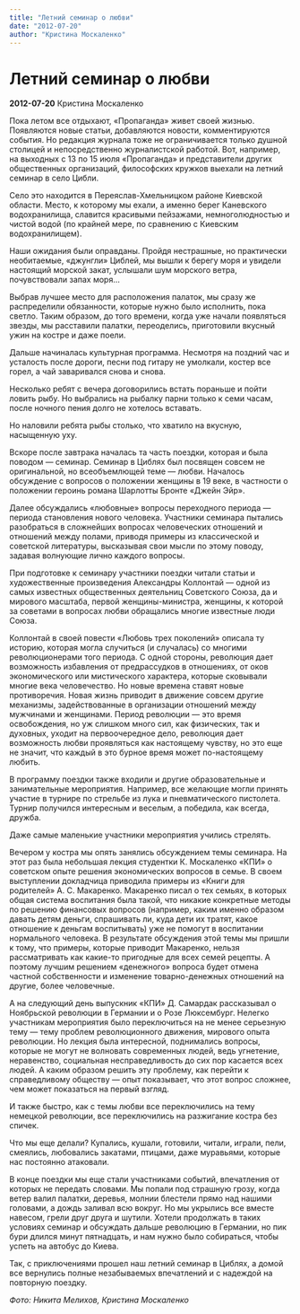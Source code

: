 ```yaml
---
title: "Летний семинар о любви"
date: "2012-07-20"
author: "Кристина Москаленко"
---
```


# Летний семинар о любви

**2012-07-20** Кристина Москаленко

Пока летом все отдыхают, «Пропаганда» живет своей жизнью. Появляются новые статьи, добавляются новости, комментируются события. Но редакция журнала тоже не ограничивается только душной столицей и непосредственно журналистской работой. Вот, например, на выходных с 13 по 15 июля «Пропаганда» и представители других общественных организаций, философских кружков выехали на летний семинар в село Цибли.

Село это находится в Переяслав-Хмельницком районе Киевской области. Место, к которому мы ехали, а именно берег Каневского водохранилища, славится красивыми пейзажами, немноголюдностью и чистой водой (по крайней мере, по сравнению с Киевским водохранилищем).

Наши ожидания были оправданы. Пройдя нестрашные, но практически необитаемые, «джунгли» Циблей, мы вышли к берегу моря и увидели настоящий морской закат, услышали шум морского ветра, почувствовали запах моря…

Выбрав лучшее место для расположения палаток, мы сразу же распределили обязанности, которые нужно было исполнить, пока светло. Таким образом, до того времени, когда уже начали появляться звезды, мы расставили палатки, переоделись, приготовили вкусный ужин на костре и даже поели.

Дальше начиналась культурная программа. Несмотря на поздний час и усталость после дороги, песни под гитару не умолкали, костер все горел, а чай заваривался снова и снова.

Несколько ребят с вечера договорились встать пораньше и пойти ловить рыбу. Но выбрались на рыбалку парни только к семи часам, после ночного пения долго не хотелось вставать.

Но наловили ребята рыбы столько, что хватило на вкусную, насыщенную уху.

Вскоре после завтрака началась та часть поездки, которая и была поводом — семинар. Семинар в Циблях был посвящен совсем не оригинальной, но всеобъемлющей теме — любви. Началось обсуждение с вопросов о положении женщины в 19 веке, в частности о положении героинь романа Шарлотты Бронте «Джейн Эйр».

Далее обсуждались «любовные» вопросы переходного периода — периода становления нового человека. Участники семинара пытались разобраться в сложнейших вопросах человеческих отношений и отношений между полами, приводя примеры из классической и советской литературы, высказывая свои мысли по этому поводу, задавая волнующие лично каждого вопросы.

При подготовке к семинару участники поездки читали статьи и художественные произведения Александры Коллонтай — одной из самых известных общественных деятельниц Советского Союза, да и мирового масштаба, первой женщины-министра, женщины, к которой за советами в вопросах любви обращались многие известные люди Союза.

Коллонтай в своей повести «Любовь трех поколений» описала ту историю, которая могла случиться (и случалась) со многими революционерами того периода. С одной стороны, революция дает возможность избавления от предрассудков в отношениях, от оков экономического или мистического характера, которые сковывали многие века человечество. Но новые времена ставят новые противоречия. Новая жизнь приводит в движение совсем другие механизмы, задействованные в организации отношений между мужчинами и женщинами. Период революции — это время освобождения, но уж слишком много сил, как физических, так и духовных, уходит на первоочередное дело, революция дает возможность любви проявляться как настоящему чувству, но это еще не значит, что каждый в это бурное время может по-настоящему любить.

В программу поездки также входили и другие образовательные и занимательные мероприятия. Например, все желающие могли принять участие в турнире по стрельбе из лука и пневматического пистолета. Турнир получился интересным и веселым, а победила, как всегда, дружба.

Даже самые маленькие участники мероприятия учились стрелять.

Вечером у костра мы опять занялись обсуждением темы семинара. На этот раз была небольшая лекция студентки К. Москаленко «КПИ» о советском опыте решения экономических вопросов в семье. В своем выступлении докладчица приводила примеры из «Книги для родителей» А. С. Макаренко. Макаренко писал о тех семьях, в которых общая система воспитания была такой, что никакие конкретные методы по решению финансовых вопросов (например, каким именно образом давать детям деньги, спрашивать ли, куда дети их тратят, какое отношение к деньгам воспитывать) уже не помогут в воспитании нормального человека. В результате обсуждения этой темы мы пришли к тому, что примеры, которые приводит Макаренко, нельзя рассматривать как какие-то пригодные для всех семей рецепты. А поэтому лучшим решением «денежного» вопроса будет отмена частной собственности и изменение товарно-денежных отношений на другие, более человечные.

А на следующий день выпускник «КПИ» Д. Самардак рассказывал о Ноябрьской революции в Германии и о Розе Люксембург. Нелегко участникам мероприятия было переключиться на не менее серьезную тему — тему проблем революционного движения, мирового опыта революции. Но лекция была интересной, поднимались вопросы, которые не могут не волновать современных людей, ведь угнетение, неравенство, социальная несправедливость до сих пор касается всех людей. А каким образом решить эту проблему, как перейти к справедливому обществу — опыт показывает, что этот вопрос сложнее, чем может показаться на первый взгляд.

И также быстро, как с темы любви все переключились на тему немецкой революции, все переключились на разжигание костра без спичек.

Что мы еще делали? Купались, кушали, готовили, читали, играли, пели, смеялись, любовались закатами, птицами, даже муравьями, которые нас постоянно атаковали.

В конце поездки мы еще стали участниками событий, впечатления от которых не передать словами. Мы попали под страшную грозу, когда ветер валил палатки, деревья, молнии блестели прямо над нашими головами, а дождь заливал всю вокруг. Но мы укрылись все вместе навесом, грели друг друга и шутили. Хотели продолжать в таких условиях семинар и обсуждать дальше революцию в Германии, но пик бури длился минут пятнадцать, и нам нужно было собираться, чтобы успеть на автобус до Киева.

Так, с приключениями прошел наш летний семинар в Циблях, а домой все вернулись полные незабываемых впечатлений и с надеждой на повторную поездку.

*Фото: Никита Мелихов, Кристина Москаленко*
